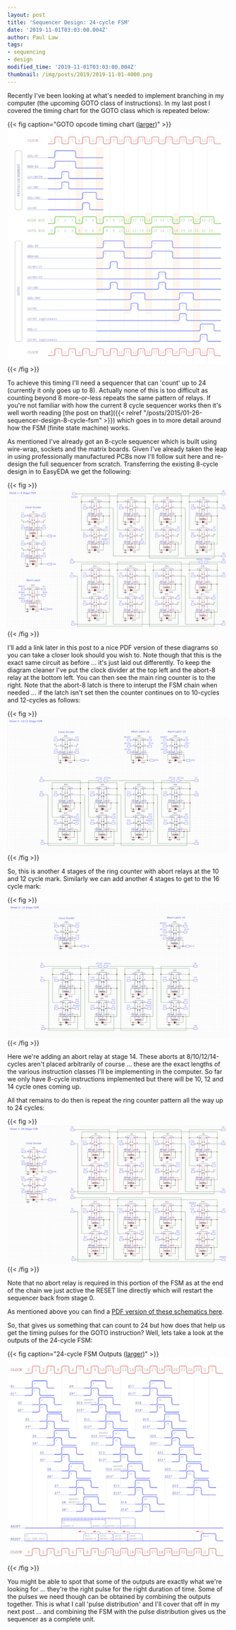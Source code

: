 ```yaml
---
layout: post
title: 'Sequencer Design: 24-cycle FSM'
date: '2019-11-01T03:03:00.004Z'
author: Paul Law
tags:
- sequencing
- design
modified_time: '2019-11-01T03:03:00.004Z'
thumbnail: /img/posts/2019/2019-11-01-4000.png
---
```


Recently I've been looking at what's needed to implement branching in my computer (the upcoming GOTO class of instructions).
In my last post I covered the timing chart for the GOTO class which is repeated below:

{{< fig caption="GOTO opcode timing chart ([larger](/img/posts/2019/2019-10-06-1004.png))" >}}![GOTO opcode timing chart](/img/posts/2019/2019-10-06-0004.png){{< /fig >}}

To achieve this timing I'll need a sequencer that can 'count' up to 24 (currently it only goes up to 8). Actually none of this
is too difficult as counting beyond 8 more-or-less repeats the same pattern of relays. If you're not familiar with how the
current 8 cycle sequencer works then it's well worth reading
[the post on that]({{< relref "/posts/2015/01-26-sequencer-design-8-cycle-fsm" >}})
which goes in to more detail around how the FSM (finite state machine) works.

As mentioned I've already got an 8-cycle sequencer which is built using wire-wrap, sockets and the matrix boards. Given I've
already taken the leap in using professionally manufactured PCBs now I'll follow suit here and re-design the full sequencer
from scratch. Transferring the existing 8-cycle design in to EasyEDA we get the following:

{{< fig >}}![8-cycle FSM](/img/posts/2019/2019-11-01-0000.png){{< /fig >}}

I'll add a link later in this post to a nice PDF version of these diagrams so you can take a closer look should you wish to.
Note though that this is the exact same circuit as before ... it's just laid out differently. To keep the diagram cleaner I've
put the clock divider at the top left and the abort-8 relay at the bottom left. You can then see the main ring counter is to
the right. Note that the abort-8 latch is there to interupt the FSM chain when needed ... if the latch isn't set then the
counter continues on to 10-cycles and 12-cycles as follows:

{{< fig >}}![10/12-cycle FSM](/img/posts/2019/2019-11-01-0001.png){{< /fig >}}

So, this is another 4 stages of the ring counter with abort relays at the 10 and 12 cycle mark. Similarly we can add another
4 stages to get to the 16 cycle mark:

{{< fig >}}![14-cycle FSM](/img/posts/2019/2019-11-01-0002.png){{< /fig >}}

Here we're adding an abort relay at stage 14. These aborts at 8/10/12/14-cycles aren't placed arbitrarily of course ... these
are the exact lengths of the various instruction classes I'll be implementing in the computer. So far we only have 8-cycle
instructions implemented but there will be 10, 12 and 14 cycle ones coming up.

All that remains to do then is repeat the ring counter pattern all the way up to 24 cycles:

{{< fig >}}![24-cycle FSM](/img/posts/2019/2019-11-01-0003.png){{< /fig >}}

Note that no abort relay is required in this portion of the FSM as at the end of the chain we just active the RESET line
directly which will restart the sequencer back from stage 0.

As mentioned above you can find a [PDF version of these schematics here](/img/posts/2019/2019-11-01-1003.pdf).

So, that gives us something that can count to 24 but how does that help us get the timing pulses for the GOTO instruction?
Well, lets take a look at the outputs of the 24-cycle FSM:

{{< fig caption="24-cycle FSM Outputs ([larger](/sequencer-timing.pdf))" >}}![24-cycle FSM Outputs](/img/posts/2019/2019-11-01-0004.png){{< /fig >}}

You might be able to spot that some of the outputs are exactly what we're looking for ... they're the right pulse for the
right duration of time. Some of the pulses we need though can be obtained by combining the outputs together. This is what I
call 'pulse distribution' and I'll cover that off in my next post ... and combining the FSM with the pulse distribution
gives us the sequencer as a complete unit.
